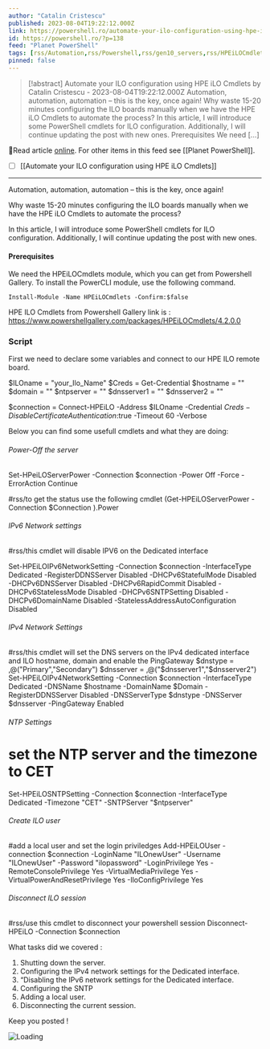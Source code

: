 ```yaml
---
author: "Catalin Cristescu"
published: 2023-08-04T19:22:12.000Z
link: https://powershell.ro/automate-your-ilo-configuration-using-hpe-ilo-cmdlets/
id: https://powershell.ro/?p=138
feed: "Planet PowerShell"
tags: [rss/Automation,rss/Powershell,rss/gen10_servers,rss/HPEiLOCmdlets,rss/ilo,rss/powershell,rss/proliant,rss/vmware]
pinned: false
---
```

> [!abstract] Automate your ILO configuration using HPE iLO Cmdlets by Catalin Cristescu - 2023-08-04T19:22:12.000Z
> Automation, automation, automation – this is the key, once again! Why waste 15-20 minutes configuring the ILO boards manually when we have the HPE iLO Cmdlets to automate the process? In this article, I will introduce some PowerShell cmdlets for ILO configuration. Additionally, I will continue updating the post with new ones. Prerequisites We need […]

🔗Read article [online](https://powershell.ro/automate-your-ilo-configuration-using-hpe-ilo-cmdlets/). For other items in this feed see [[Planet PowerShell]].

- [ ] [[Automate your ILO configuration using HPE iLO Cmdlets]]
- - -
Automation, automation, automation – this is the key, once again!

Why waste 15-20 minutes configuring the ILO boards manually when we have the HPE iLO Cmdlets to automate the process?

In this article, I will introduce some PowerShell cmdlets for ILO configuration. Additionally, I will continue updating the post with new ones.

#### Prerequisites

We need the HPEiLOCmdlets module, which you can get from Powershell Gallery. To install the PowerCLI module, use the following command.

    Install-Module -Name HPEiLOCmdlets -Confirm:$false

HPE ILO Cmdlets from Powershell Gallery link is : https://www.powershellgallery.com/packages/HPEiLOCmdlets/4.2.0.0

### Script

First we need to declare some variables and connect to our HPE ILO remote board.

$ILOname = "your_Ilo_Name"
$Creds = Get-Credential
$hostname = ""
$domain = ""
$ntpserver = ""
$dnsserver1 = ""
$dnsserver2 = ""

$connection = Connect-HPEiLO -Address $ILOname -Credential $Creds -DisableCertificateAuthentication:$true -Timeout 60 -Verbose

Below you can find some usefull cmdlets and what they are doing:

###### Power-Off the server

Set-HPeiLOServerPower -Connection $connection -Power Off -Force -ErrorAction Continue

#rss/to get the status use the following cmdlet
(Get-HPEiLOServerPower -Connection $Connection ).Power

###### IPv6 Network settings

#rss/this cmdlet will disable IPV6 on the Dedicated interface

Set-HPEiLOIPv6NetworkSetting -Connection $connection -InterfaceType Dedicated -RegisterDDNSServer Disabled -DHCPv6StatefulMode Disabled -DHCPv6DNSServer Disabled -DHCPv6RapidCommit Disabled -DHCPv6StatelessMode Disabled -DHCPv6SNTPSetting Disabled -DHCPv6DomainName Disabled -StatelessAddressAutoConfiguration Disabled

###### IPv4 Network Settings

#rss/this cmdlet will set the DNS servers on the IPv4 dedicated interface and ILO hostname, domain and enable the PingGateway
$dnstype = ,@("Primary","Secondary")
$dnsserver = ,@("$dnsserver1","$dnsserver2")
Set-HPEiLOIPv4NetworkSetting -Connection $connection -InterfaceType Dedicated -DNSName $hostname -DomainName $Domain -RegisterDDNSServer Disabled -DNSServerType $dnstype -DNSServer $dnsserver -PingGateway Enabled

###### NTP Settings

# set the NTP server and the timezone to CET
Set-HPEiLOSNTPSetting -Connection $connection -InterfaceType Dedicated -Timezone "CET" -SNTPServer "$ntpserver"

###### Create ILO user

#add a local user and set the login priviledges
Add-HPEiLOUser -connection $connection -LoginName "ILOnewUser" -Username "ILOnewUser" -Password "ilopassword" -LoginPrivilege Yes -RemoteConsolePrivilege Yes -VirtualMediaPrivilege Yes -VirtualPowerAndResetPrivilege Yes -IloConfigPrivilege Yes

###### Disconnect ILO session

#rss/use this cmdlet to disconnect your powershell session
Disconnect-HPEiLO -Connection $connection 

What tasks did we covered :

1. Shutting down the server.
2. Configuring the IPv4 network settings for the Dedicated interface.
3. “Disabling the IPv6 network settings for the Dedicated interface.
4. Configuring the SNTP
5. Adding a local user.
6. Disconnecting the current session.

Keep you posted !

![Loading](https://powershell.ro/wp-content/plugins/page-views-count/ajax-loader-2x.gif)
